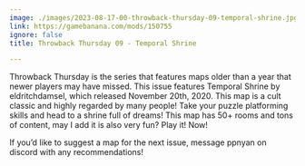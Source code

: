 ```yaml
---
image: ./images/2023-08-17-00-throwback-thursday-09-temporal-shrine.jpg
link: https://gamebanana.com/mods/150755
ignore: false
title: Throwback Thursday 09 - Temporal Shrine

---
```


Throwback Thursday is the series that features maps older than a year that newer players may have missed. This issue features Temporal Shrine by eldritchdamsel, which released November 20th, 2020. This map is a cult classic and highly regarded by many people! Take your puzzle platforming skills and head to a shrine full of dreams! This map has 50+ rooms and tons of content, may I add it is also very fun? Play it! Now!

If you’d like to suggest a map for the next issue, message ppnyan on discord with any recommendations!